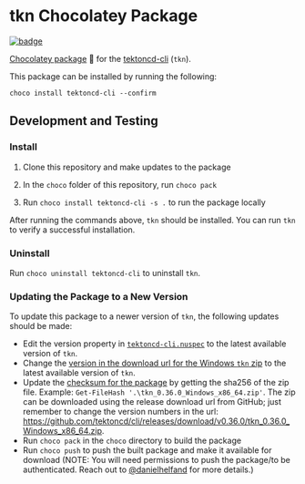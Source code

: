# tkn Chocolatey Package

[![badge](https://img.shields.io/chocolatey/v/tektoncd-cli)](https://chocolatey.org/packages/tektoncd-cli/)

[Chocolatey package](https://chocolatey.org/packages/tektoncd-cli/) 🍫 for the [tektoncd-cli](https://github.com/tektoncd/cli) (`tkn`).

This package can be installed by running the following:

```
choco install tektoncd-cli --confirm
```

## Development and Testing

### Install

1. Clone this repository and make updates to the package

2. In the `choco` folder of this repository, run `choco pack`

3. Run `choco install tektoncd-cli -s .` to run the package locally

After running the commands above, `tkn` should be installed. You can run `tkn` to verify a successful installation.

### Uninstall

Run `choco uninstall tektoncd-cli` to uninstall `tkn`.

### Updating the Package to a New Version

To update this package to a newer version of `tkn`, the following updates should be made:

* Edit the version property in [`tektoncd-cli.nuspec`](https://github.com/tektoncd/cli/blob/31b05eeba893c75a215f3acbe3986e87f4ae94f5/choco/tektoncd-cli.nuspec#L5) to the latest available version of `tkn`.
* Change the [version in the download url for the Windows `tkn` zip](https://github.com/tektoncd/cli/blob/31b05eeba893c75a215f3acbe3986e87f4ae94f5/choco/tools/chocolateyinstall.ps1#L4) to the latest available version of `tkn`.
* Update the [checksum for the package](https://github.com/tektoncd/cli/blob/31b05eeba893c75a215f3acbe3986e87f4ae94f5/choco/tools/chocolateyinstall.ps1#L11) by getting the sha256 of the zip file. Example: `Get-FileHash '.\tkn_0.36.0_Windows_x86_64.zip'`. The zip can be downloaded using the release download url from GitHub; just remember to change the version numbers in the url: <https://github.com/tektoncd/cli/releases/download/v0.36.0/tkn_0.36.0_Windows_x86_64.zip>.
* Run `choco pack` in the `choco` directory to build the package
* Run `choco push` to push the built package and make it available for download (NOTE: You will need permissions to push the package/to be authenticated. Reach out to [@danielhelfand](https://github.com/danielhelfand) for more details.)
